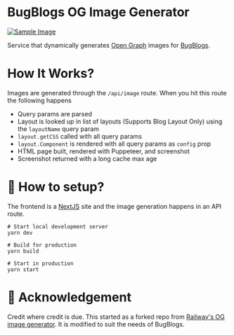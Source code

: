 # BugBlogs OG Image Generator

[![Sample Image](https://og.bugblogs.tech/api/image?fileType=png&layoutName=Blog&Theme=Dark&Title=Hey%21+I%27m+using+BugBlogs+%26+I%27m+loving+it%21&Author=Keshav+Malik)](https://bugblogs.tech)

Service that dynamically generates [Open Graph](https://ogp.me/) images for [BugBlogs](https://bugblogs.tech).

# How It Works?

Images are generated through the `/api/image` route. When you hit this route the following happens

- Query params are parsed
- Layout is looked up in list of layouts (Supports Blog Layout Only) using the `layoutName` query param
- `layout.getCSS` called with all query params
- `layout.Component` is rendered with all query params as `config` prop
- HTML page built, rendered with Puppeteer, and screenshot
- Screenshot returned with a long cache max age

# 🚀 How to setup?

The frontend is a [NextJS](https://nextjs.org) site and the image generation happens in an API route.

```
# Start local development server
yarn dev

# Build for production
yarn build

# Start in production
yarn start
```

# 🙌 Acknowledgement

Credit where credit is due. This started as a forked repo from [Railway's OG image generator](https://github.com/vercel/og-image). It is modified to suit the needs of BugBlogs.
